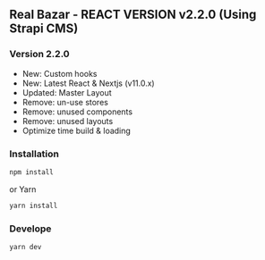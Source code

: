 ## Real Bazar - REACT VERSION v2.2.0 (Using Strapi CMS)

### Version 2.2.0

* New: Custom hooks
* New: Latest React & Nextjs (v11.0.x)
* Updated: Master Layout
* Remove: un-use stores
* Remove: unused components
* Remove: unused layouts
* Optimize time build & loading


### Installation

```bash
npm install
```

or Yarn

```bash
yarn install 
```

### Develope

```bash
yarn dev 
```